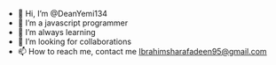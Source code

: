 - 👋 Hi, I’m @DeanYemi134
- 👀 I’m a javascript programmer
- 🌱 I’m always learning 
- 💞️ I’m looking for collaborations
- 📫 How to reach me, contact me Ibrahimsharafadeen95@gmail.com

<!---
DeanYemi134/DeanYemi134 is a ✨ special ✨ repository because its `README.md` (this file) appears on your GitHub profile.
You can click the Preview link to take a look at your changes.
--->
